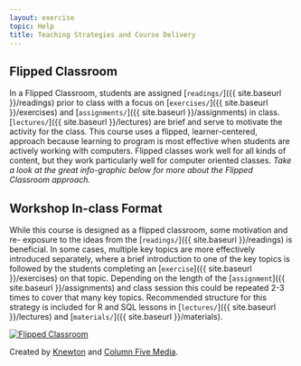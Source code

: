 ```yaml
---
layout: exercise
topic: Help
title: Teaching Strategies and Course Delivery
---
```


## Flipped Classroom

In a Flipped Classroom, students are assigned [`readings/`]({{ site.baseurl }}/readings) prior to class with a focus on [`exercises/`]({{ site.baseurl }}/exercises) and [`assignments/`]({{ site.baseurl }}/assignments) in class. [`lectures/`]({{ site.baseurl }}/lectures) are  brief and serve to motivate the 
activity for the class. This course uses a flipped, learner-centered, approach 
because learning to program is most effective when students are actively working 
with computers. Flipped classes work well for all kinds of content, but they 
work particularly well for computer oriented classes. *Take a look at the great 
info-graphic below for more about the Flipped Classroom approach.* 


## Workshop In-class Format

While this course is designed as a flipped classroom, some motivation and re-
exposure to the ideas from the [`readings/`]({{ site.baseurl }}/readings) is 
beneficial. In some cases, multiple key topics are more effectively introduced 
separately, where a brief introduction to one of the key topics is followed by 
the students completing an [`exercise`]({{ site.baseurl }}/exercises) on that topic. Depending on the length of the [`assignment`]({{ site.baseurl }}/assignments) and class session this could be repeated 2-3 times to cover that many key topics. Recommended structure for this strategy is included for R and SQL lessons in [`lectures/`]({{ site.baseurl }}/lectures) and [`materials/`]({{ site.baseurl }}/materials).

[![Flipped Classroom](https://www.knewton.com/wp-content/uploads/flipped-classroom-1.jpg "Flipped Classroom")](https://www.knewton.com/flipped-classroom/)

Created by [Knewton](https://www.knewton.com/) and [Column Five Media](https://columnfivemedia.com/).
